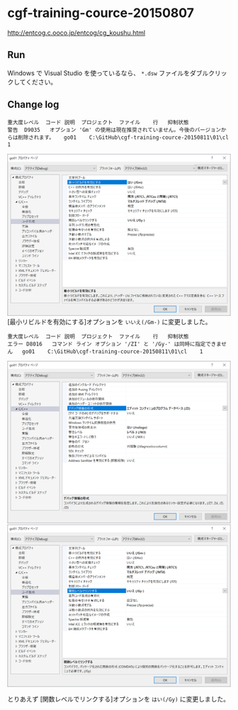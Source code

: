 # cgf-training-cource-20150807

http://entcog.c.ooco.jp/entcog/cg_koushu.html

## Run

Windows で Visual Studio を使っているなら、 `*.dsw` ファイルをダブルクリックしてください。  

## Change log

```plain
重大度レベル	コード	説明	プロジェクト	ファイル	行	抑制状態
警告	D9035	オプション 'Gm' の使用は現在推奨されていません。今後のバージョンからは削除されます。	go01	C:\GitHub\cgf-training-cource-20150811\01\cl	1	
```

![20210814go2.png](.doc/../doc/img/20210814go2.png)  
[最小リビルドを有効にする]オプションを `いいえ(/Gm-)` に変更しました。  

```plain
重大度レベル	コード	説明	プロジェクト	ファイル	行	抑制状態
エラー	D8016	コマンド ライン オプション '/ZI' と '/Gy-' は同時に指定できません	go01	C:\GitHub\cgf-training-cource-20150811\01\cl	1	
```

![20210814go3.png](.doc/../doc/img/20210814go3.png)  
![20210814go4.png](.doc/../doc/img/20210814go4.png)  

とりあえず [関数レベルでリンクする]オプションを `はい(/Gy)` に変更しました。  
